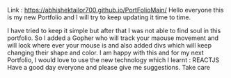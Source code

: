 Link : https://abhishektailor700.github.io/PortFolioMain/
Hello everyone this is my new Portfolio and I will try to keep updating it time to time.

I have tried to keep it simple but after that I was not able to find soul in this portfolio.
So I added a Gopher who will track your maouse movement and will look where ever your mouse is and also added divs which will keep changing their shape and color.
I am happy with this and for my next Portfolio, I would love to use the new technology which I learnt : REACTJS
Have a good day everyone and please give me suggestions.
Take care
